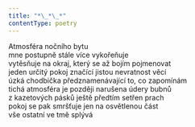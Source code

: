 ```yaml
---
title: "*\_*\_*"
contentType: poetry
---
```


<section>

Atmosféra nočního bytu  
mne postupně stále více vykořeňuje  
vytěsňuje na okraj, který se až bojím pojmenovat  
jeden určitý pokoj značící jistou nevratnost věcí  
úzká chodbička předznamenávající to, co zapomínám  
tichá atmosféra je později narušena údery bubnů  
z kazetových pásků ještě předtím setřen prach  
pokoj se pak smršťuje jen na osvětlenou část  
vše ostatní ve tmě splývá

</section>
